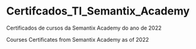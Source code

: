# Certifcados_TI_Semantix_Academy
Certificados de cursos da Semantix Academy do ano de 2022

Courses Certificates from Semantix Academy as of 2022
